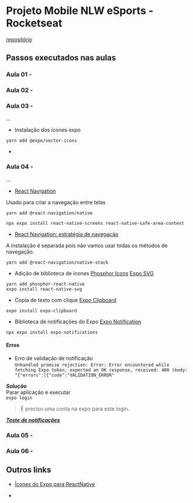 # Projeto Mobile NLW eSports - Rocketseat

[repositório](https://github.com/pmdpaula/NLW-eSports-Mobile.git)


## Passos executados nas aulas


### Aula 01 - 

### Aula 02 - 

### Aula 03 - 
...
- Instalação dos ícones expo
```
yarn add @expo/vector-icons
```

- 

### Aula 04 - 
...

- [React Navigation](https://reactnavigation.org/docs/getting-started)

Usado para criar a navegação entre telas

  ```
  yarn add @react-navigation/native

  npx expo install react-native-screens react-native-safe-area-context
  
  ```

- [React Navigation: estratégia de navegação](https://reactnavigation.org/docs/hello-react-navigation)

A instalação é separada pois não vamos usar todas os métodos de navegação.

```
yarn add @react-navigation/native-stack
```

- Adição de biblioteca de ícones
[Phosphor Icons](https://phosphoricons.com/)
[Expo SVG](https://docs.expo.dev/versions/latest/sdk/svg/)


```
yarn add phosphor-react-native
expo install react-native-svg
```

- Copia de texto com clique
[Expo Clipboard](https://docs.expo.dev/versions/latest/sdk/clipboard/)

```
expo install expo-clipboard
```

- Biblioteca de notificações do Expo
[Expo Notification](https://docs.expo.dev/versions/latest/sdk/notifications/)

```
npx expo install expo-notifications
```

<!-- - Criação de módulos
[Expo Modules](https://docs.expo.dev/modules/overview/#2-add-the--expo-modules-core--native)
```
npx expo install expo-modules-core
``` -->

#### Erros
- Erro de validação de notificação  
```Unhandled promise rejection: Error: Error encountered while fetching Expo token, expected an OK response, received: 400 (body: "{"errors":[{"code":"VALIDATION_ERROR"```

___Solução___  
Parar aplicação e executar  
```expo login```
> É preciso uma conta na expo para este login.


***[Teste de notificações](https://expo.dev/notifications)***



### Aula 05 - 


### Aula 06 - 



## Outros links

- [Ícones do Expo para ReactNative](https://github.com/oblador/react-native-vector-icons)

- 
